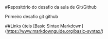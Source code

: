 #Repositório do desafio da aula de Git/Github

Primeiro desafio git github

##Links úteis
[Basic Sintax Markdown] (https://www.markdownguide.org/basic-syntax/)
